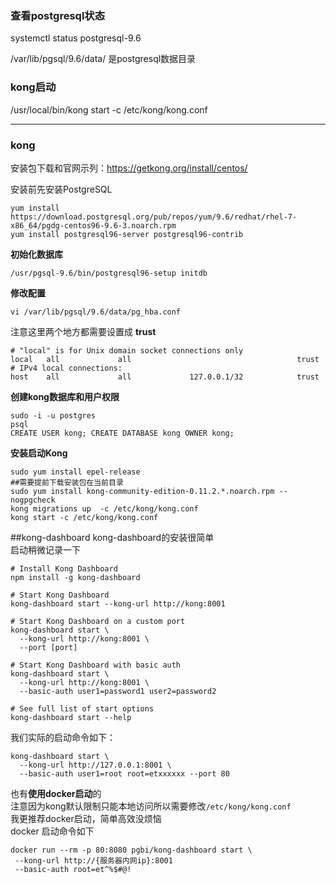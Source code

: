### 查看postgresql状态
systemctl status postgresql-9.6

/var/lib/pgsql/9.6/data/ 是postgresql数据目录

### kong启动
/usr/local/bin/kong start -c /etc/kong/kong.conf





------------------------------------------------------
### kong

安装包下载和官网示列：https://getkong.org/install/centos/

安装前先安装PostgreSQL

```
yum install https://download.postgresql.org/pub/repos/yum/9.6/redhat/rhel-7-x86_64/pgdg-centos96-9.6-3.noarch.rpm
yum install postgresql96-server postgresql96-contrib
```
**初始化数据库**
```
/usr/pgsql-9.6/bin/postgresql96-setup initdb
```

**修改配置**

```
vi /var/lib/pgsql/9.6/data/pg_hba.conf
```
注意这里两个地方都需要设置成 **trust**
```
# "local" is for Unix domain socket connections only
local   all             all                                     trust
# IPv4 local connections:
host    all             all             127.0.0.1/32            trust

```

**创建kong数据库和用户权限**

```
sudo -i -u postgres
psql
CREATE USER kong; CREATE DATABASE kong OWNER kong;
```


**安装启动Kong**

```
sudo yum install epel-release
##需要提前下载安装包在当前目录
sudo yum install kong-community-edition-0.11.2.*.noarch.rpm --nogpgcheck
kong migrations up  -c /etc/kong/kong.conf
kong start -c /etc/kong/kong.conf
```


##kong-dashboard
kong-dashboard的安装很简单  
启动稍微记录一下

```
# Install Kong Dashboard
npm install -g kong-dashboard

# Start Kong Dashboard
kong-dashboard start --kong-url http://kong:8001

# Start Kong Dashboard on a custom port
kong-dashboard start \
  --kong-url http://kong:8001 \
  --port [port]

# Start Kong Dashboard with basic auth
kong-dashboard start \
  --kong-url http://kong:8001 \
  --basic-auth user1=password1 user2=password2

# See full list of start options
kong-dashboard start --help
```
我们实际的启动命令如下：  
```
kong-dashboard start \
  --kong-url http://127.0.0.1:8001 \
  --basic-auth user1=root root=etxxxxxx --port 80
```
 
 也有**使用docker启动**的  
 注意因为kong默认限制只能本地访问所以需要修改`/etc/kong/kong.conf`  
 我更推荐docker启动，简单高效没烦恼  
 docker 启动命令如下
 ```
 docker run --rm -p 80:8080 pgbi/kong-dashboard start \
  --kong-url http://{服务器内网ip}:8001
  --basic-auth root=et^%$#@!
 ```
